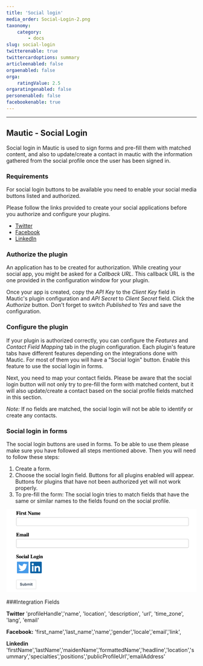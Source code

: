 ```yaml
---
title: 'Social login'
media_order: Social-Login-2.png
taxonomy:
    category:
        - docs
slug: social-login
twitterenable: true
twittercardoptions: summary
articleenabled: false
orgaenabled: false
orga:
    ratingValue: 2.5
orgaratingenabled: false
personenabled: false
facebookenable: true
---
```


---------------

## Mautic - Social Login

Social login in Mautic is used to sign forms and pre-fill them with matched content, and also to update/create a contact in mautic with the information gathered from the social profile once the user has been signed in.

### Requirements
For social login buttons to be available you need to enable your social media buttons listed and authorized.

Please follow the links provided to create your social applications before you authorize and configure your plugins.
- [Twitter][twitter]
- [Facebook][facebook]
- [LinkedIn][linkedIn]

### Authorize the plugin

An application has to be created for authorization. While creating your social app, you might be asked for a *Callback URL*. This callback URL is the one provided in the configuration window for your plugin.

Once your app is created, copy the *API Key* to the *Client Key* field in Mautic's plugin configuration and *API Secret* to *Client Secret* field. Click the *Authorize* button.
Don't forget to switch *Published* to *Yes* and save the configuration.

### Configure the plugin

If your plugin is authorized correctly, you can configure the *Features* and *Contact Field Mapping* tab in the plugin configuration. Each plugin's feature tabs have different features depending on the integrations done with Mautic. For most of them you will have a "Social login" button. Enable this feature to use the social login in forms.

Next, you need to map your contact fields. Please be aware that the social login button will not only try to pre-fill the form with matched content, but it will also update/create a contact based on the social profile fields matched in this section.

*Note:* If no fields are matched, the social login will not be able to identify or create any contacts.

### Social login in forms

The social login buttons are used in forms. To be able to use them please make sure you have followed all steps mentioned above.
Then you will need to follow these steps:
1. Create a form.
2. Choose the social login field. Buttons for all plugins enabled will appear. Buttons for plugins that have not been authorized yet will not work properly.
3. To pre-fill the form: The social login tries to match fields that have the same or similar names to the fields found on the social profile.

![](Social-Login-2.png)

###Integration Fields

**Twitter**
'profileHandle','name', 'location', 'description', 'url', 'time_zone', 'lang', 'email'

**Facebook:**
'first_name','last_name','name','gender','locale','email','link',

**Linkedin** 'firstName','lastName','maidenName','formattedName','headline','location','summary','specialties','positions','publicProfileUrl','emailAddress'


[facebook]: <https://developers.facebook.com>
[linkedIn]: <https://developer.linkedin.com>
[twitter]: <https://developer.twitter.com/en>
